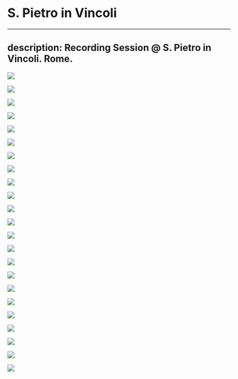 # S. Pietro in Vincoli
---
description: Recording Session @ S. Pietro in Vincoli. Rome.
---

![](https://raw.githubusercontent.com/grammaton/surround-journey/master/2009-06-04-surround-ingegneria/photos/2009-06-04-DSC_7179.jpg)

![](https://raw.githubusercontent.com/grammaton/surround-journey/master/2009-06-04-surround-ingegneria/photos/2009-06-04-DSC_7180.jpg)

![](https://raw.githubusercontent.com/grammaton/surround-journey/master/2009-06-04-surround-ingegneria/photos/2009-06-04-DSC_7181.jpg)

![](https://raw.githubusercontent.com/grammaton/surround-journey/master/2009-06-04-surround-ingegneria/photos/2009-06-04-DSC_7183.jpg)

![](https://raw.githubusercontent.com/grammaton/surround-journey/master/2009-06-04-surround-ingegneria/photos/2009-06-04-DSC_7184.jpg)

![](https://raw.githubusercontent.com/grammaton/surround-journey/master/2009-06-04-surround-ingegneria/photos/2009-06-04-DSC_7187.jpg)

![](https://raw.githubusercontent.com/grammaton/surround-journey/master/2009-06-04-surround-ingegneria/photos/2009-06-04-DSC_7191.jpg)

![](https://raw.githubusercontent.com/grammaton/surround-journey/master/2009-06-04-surround-ingegneria/photos/2009-06-04-DSC_7194.jpg)

![](https://raw.githubusercontent.com/grammaton/surround-journey/master/2009-06-04-surround-ingegneria/photos/2009-06-04-DSC_7195.jpg)

![](https://raw.githubusercontent.com/grammaton/surround-journey/master/2009-06-04-surround-ingegneria/photos/2009-06-04-DSC_7197.jpg)

![](https://raw.githubusercontent.com/grammaton/surround-journey/master/2009-06-04-surround-ingegneria/photos/2009-06-04-DSC_7200.jpg)

![](https://raw.githubusercontent.com/grammaton/surround-journey/master/2009-06-04-surround-ingegneria/photos/2009-06-04-DSC_7202.jpg)

![](https://raw.githubusercontent.com/grammaton/surround-journey/master/2009-06-04-surround-ingegneria/photos/2009-06-04-DSC_7204.jpg)

![](https://raw.githubusercontent.com/grammaton/surround-journey/master/2009-06-04-surround-ingegneria/photos/2009-06-04-DSC_7206.jpg)

![](https://raw.githubusercontent.com/grammaton/surround-journey/master/2009-06-04-surround-ingegneria/photos/2009-06-04-DSC_7208.jpg)

![](https://raw.githubusercontent.com/grammaton/surround-journey/master/2009-06-04-surround-ingegneria/photos/2009-06-04-DSC_7209.jpg)

![](https://raw.githubusercontent.com/grammaton/surround-journey/master/2009-06-04-surround-ingegneria/photos/2009-06-04-DSC_7211.jpg)

![](https://raw.githubusercontent.com/grammaton/surround-journey/master/2009-06-04-surround-ingegneria/photos/2009-06-04-DSC_7213.jpg)

![](https://raw.githubusercontent.com/grammaton/surround-journey/master/2009-06-04-surround-ingegneria/photos/2009-06-04-DSC_7215.jpg)

![](https://raw.githubusercontent.com/grammaton/surround-journey/master/2009-06-04-surround-ingegneria/photos/2009-06-04-DSC_7217.jpg)

![](https://raw.githubusercontent.com/grammaton/surround-journey/master/2009-06-04-surround-ingegneria/photos/2009-06-04-DSC_7219.jpg)

![](https://raw.githubusercontent.com/grammaton/surround-journey/master/2009-06-04-surround-ingegneria/photos/2009-06-04-DSC_7221.jpg)

![](https://raw.githubusercontent.com/grammaton/surround-journey/master/2009-06-04-surround-ingegneria/photos/2009-06-04-DSC_7226.jpg)
